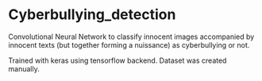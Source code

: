 # Cyberbullying_detection

Convolutional Neural Network to classify innocent images accompanied by innocent texts (but together forming a nuissance) as cyberbullying or not.

Trained with keras using tensorflow backend.
Dataset was created manually.
